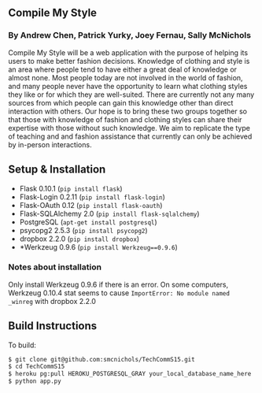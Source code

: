 ## Compile My Style

### By Andrew Chen, Patrick Yurky, Joey Fernau, Sally McNichols

Compile My Style will be a web application with the purpose of helping its users to make better fashion decisions.  Knowledge of clothing and style is an area where people tend to have either a great deal of knowledge or almost none.  Most people today are not involved in the world of fashion, and many people never have the opportunity to learn what clothing styles they like or for which they are well-suited.  There are currently not any many sources from which people can gain this knowledge other than direct interaction with others.  Our hope is to bring these two groups together so that those with knowledge of fashion and clothing styles can share their expertise with those without such knowledge.  We aim to replicate the type of teaching and and fashion assistance that currently can only be achieved by in-person interactions.


## Setup & Installation

* Flask 0.10.1 (`pip install flask`)
* Flask-Login 0.2.11 (`pip install flask-login`)
* Flask-OAuth 0.12 (`pip install flask-oauth`)
* Flask-SQLAlchemy 2.0 (`pip install flask-sqlalchemy`)
* PostgreSQL (`apt-get install postgresql`)
* psycopg2 2.5.3 (`pip install psycopg2`)
* dropbox 2.2.0 (`pip install dropbox`)
* *Werkzeug 0.9.6 (`pip install Werkzeug==0.9.6`)


### Notes about installation

Only install Werkzeug 0.9.6 if there is an error. On some computers, Werkzeug 0.10.4 stat seems to cause `ImportError: No module named _winreg` with dropbox 2.2.0


## Build Instructions

To build:
```bash
$ git clone git@github.com:smcnichols/TechCommS15.git
$ cd TechCommS15
$ heroku pg:pull HEROKU_POSTGRESQL_GRAY your_local_database_name_here
$ python app.py
```
